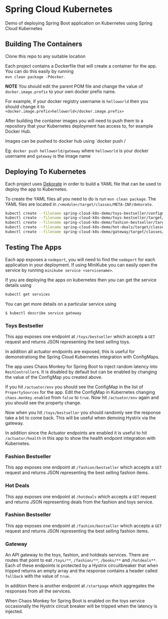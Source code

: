 # Spring Cloud Kubernetes

Demo of deploying Spring Boot application on Kubernetes using Spring Cloud Kubernetes

## Building The Containers

Clone this repo to any suitable location

Each project contains a Dockerfile that will create a container for the app.  You can do this easily
by running\
 `mvn clean package -Pdocker`.

**NOTE** You should edit the parent POM file and change the value of `docker.image.prefix` to
your own docker prefix name.

For example, if your docker registry username is `helloworld` then you should change it to
`<docker.image.prefix>helloworld</docker.image.prefix>`

After building the container images you will need to push them to a repository that your Kubernetes
deployment has access to, for example Docker Hub.

Images can be pushed to docker hub using
`docker push <repository name>/<image name>

Eg: `docker push helloworld/gateway` where `helloworld` is your docker username and `gateway` is the image name

## Deploying To Kubernetes

Each project uses [Dekorate](https://github.com/dekorateio/dekorate) in order to build a YAML file that can be used to deploy the app to Kubernetes.

To create the YAML files all you need to do is run `mvn clean package`.  The YAML files are located in
`/<module>/target/classes/META-INF/dekorate`.

```bash
kubectl create --filename spring-cloud-k8s-demo/toys-bestseller/configmap.yml
kubectl create --filename spring-cloud-k8s-demo/toys-bestseller/target/classes/META-INF/dekorate/kubernetes.yml
kubectl create --filename spring-cloud-k8s-demo/fashion-bestseller/target/classes/META-INF/dekorate/kubernetes.yml
kubectl create --filename spring-cloud-k8s-demo/hot-deals/target/classes/META-INF/dekorate/kubernetes.yml
kubectl create --filename spring-cloud-k8s-demo/gateway/target/classes/META-INF/dekorate/kubernetes.yml
```

## Testing The Apps

Each app exposes a `nodeport`, you will need to find the `nodeport` for each application in your deployment.
If using MiniKube you can easily open the service by running `minikube service <servicename>`.

If you are deploying the apps on kubernetes then you can get the service details using

```bash
kubectl get services
```

You can get more details on a particular service using
```
$ kubectl describe service gateway
```

### Toys Bestseller

This app exposes one endpoint at `/toys/bestseller` which accepts a `GET` request and returns JSON 
representing the best selling toys.

In addition all actuator endpoints are exposed, this is useful for demonstrationg the Spring Cloud Kubernetes
integration with ConfigMaps.

The app uses Chaos Monkey for Spring Boot to inject random latency into `RestController`s.  It is disabled by
default but can be enabled by changing the value of the ConfigMap you created above.

If you hit `/actuator/env` you should see the ConfigMap in the list of `PropertySources` for the app.  Edit the
ConfigMap in Kubernetes changing `chaos.monkey.enabled` from `false` to `true`.  Now hit `/actuator/env` again 
and you should see the property change.

Now when you hit `/toys/bestseller` you should randomly see the response take a bit to come back.  This will
be useful when demoing Hystrix via the gateway.

In addition since the Actuator endpoints are enabled it is useful to hit `/actuator/health` in this app
to show the health endpoint integration with Kubernetes.

### Fashion Bestseller

This app exposes one endpoint at `/fashion/bestseller` which accepts a `GET` request and returns JSON
representing the best selling fashion items.

### Hot Deals

This app exposes one endpoint at `/hotdeals` which accepts a `GET` request and returns JSON representing
deals from the fashion and toys service.

### Fashion Bestseller

This app exposes one endpoint at `/fashion/bestseller` which accepts a `GET` request and returns JSON
representing the best selling fashion items.

### Gateway

An API gateway to the toys, fashion, and hotdeals services.  There are routes that point to eat `/toys/**`,
`/fashion/**`, `/books/**` and `/hotdeals**`.  Each of these endpoints is protected by a Hystrix circuitbreaker that when tripped
returns an empty array and the response contains a header called `fallback` with the value of `true`.

In addition there is another endpoint at `/startpage` which aggregates the responses from all the services.

When Chaos Monkey for Spring Boot is enabled on the toys service occasionally the Hystrix circuit breaker will
be tripped when the latency is injected.
